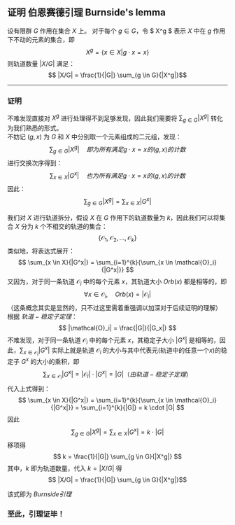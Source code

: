 ## 证明 伯恩赛德引理 Burnside's lemma

设有限群 $G$ 作用在集合 $X$ 上。 对于每个 $g \in G$，令 $ X^g $ 表示 $X$ 中在 $g$ 作用下不动的元素的集合，即
$$ X^g = \{ x \in X | g \cdot x = x \} $$
则轨道数量 $|X/G|$ 满足：
$$ |X/G| = \frac{1}{|G|} \sum_{g \in G}{|X^g|}$$

---

### 证明

不难发现直接对 $X^g$ 进行处理得不到足够发现，因此我们需要将 $\sum_{g \in G}{|X^g|}$ 转化为我们熟悉的形式。 </br>
不妨记 $(g,x)$ 为 $G$ 和 $X$ 中分别取一个元素组成的二元组，发现：
$$ \sum_{g \in G}{|X^g|} \quad 即为所有满足g \cdot x = x 的(g,x)的计数 $$
进行交换次序得到：
$$ \sum_{x \in X}{|G^x|} \quad 也为所有满足g \cdot x = x 的(g,x)的计数 $$
因此：
$$ \sum_{g \in G}{|X^g|} = \sum_{x \in X}{|G^x|} $$

我们对 $X$ 进行轨道拆分，假设 $X$ 在 $G$ 作用下的轨道数量为 $k$，因此我们可以将集合 $X$ 分为 $k$ 个不相交的轨道的集合：
$$ \{ \mathcal{O}_1,\mathcal{O}_2, \dots, \mathcal{O}_k \} $$
类似地，将表达式展开：
$$ \sum_{x \in X}{|G^x|} = \sum_{i=1}^{k}{\sum_{x \in \mathcal{O}_i}{|G^x|}} $$
又因为，对于同一条轨道 $\mathcal{O}_i$ 中的每个元素 $x$，其轨道大小 $Orb(x)$ 都是相等的，即 
$$\forall x \in \mathcal{O}_i,\quad Orb(x) = |\mathcal{O}_i|$$
（这条概念其实是显然的，只不过这里需着重强调以加深对于后续证明的理解） </br>
根据 $轨道-稳定子定理$：
$$ |\mathcal{O}_i| = \frac{|G|}{|G_x|} $$
不难发现，对于同一条轨道 $\mathcal{O}_i$ 中的每个元素 $x$，其稳定子大小 $|G^x|$ 是相等的，因此，$\sum_{x \in \mathcal{O}_i}{|G^x|}$ 实际上就是轨道 $\mathcal{O}_i$ 的大小与其中代表元(轨道中的任意一个$x$)的稳定子 $G^x$ 的大小的乘积，即
$$ \sum_{x \in \mathcal{O}_i}{|G^x|} = |\mathcal{O}_i| \cdot |G^x| = |G| （由轨道-稳定子定理） $$
代入上式得到：
$$ \sum_{x \in X}{|G^x|} = \sum_{i=1}^{k}{\sum_{x \in \mathcal{O}_i}{|G^x|}} = \sum_{i=1}^{k}{|G|} = k \cdot |G| $$
因此
$$ \sum_{g \in G}{|X^g|} = \sum_{x \in X}{|G^x|} = k \cdot |G| $$
移项得
$$ k = \frac{1}{|G|} \sum_{g \in G}{|X^g|} $$
其中，$k$ 即为轨道数量，代入 $k = |X/G|$ 得
$$ |X/G| = \frac{1}{|G|} \sum_{g \in G}{|X^g|}$$

该式即为 $Burnside引理$ </br>
### 至此，引理证毕！